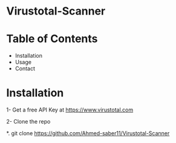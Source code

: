 # Virustotal-Scanner


# Table of Contents
* Installation
* Usage
* Contact

# Installation
1- Get a free API Key at https://www.virustotal.com

2- Clone the repo

*. git clone https://github.com/Ahmed-saber11/Virustotal-Scanner

